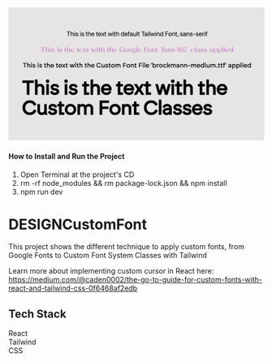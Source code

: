 ![](https://github.com/Caden0002/DESIGNCustomFont/blob/main/CustomFont.png)
#### How to Install and Run the Project ####
1. Open Terminal at the project's CD<br />
2. rm -rf node_modules && rm package-lock.json && npm install<br />
3. npm run dev<br />


# DESIGNCustomFont
This project shows the different technique to apply custom fonts, from Google Fonts to Custom Font System Classes with Tailwind <br />

Learn more about implementing custom cursor in React here:<br />
https://medium.com/@caden0002/the-go-to-guide-for-custom-fonts-with-react-and-tailwind-css-0f6468af2edb


## Tech Stack ##
React<br />
Tailwind<br />
CSS<br />





